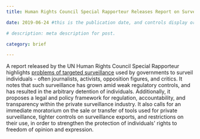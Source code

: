 ```yaml
---
title: Human Rights Council Special Rapporteur Releases Report on Surveillance and Human Rights

date: 2019-06-24 #this is the publication date, and controls display order.

# description: meta description for post.

category: brief

---
```


A report released by the UN Human Rights Council Special Rapporteur highlights [problems of targeted surveillance][link] used by governments to surveil individuals - often journalists, activists, opposition figures, and critics. It notes that such surveillance has grown amid weak regulatory controls, and has resulted in the arbitrary detention of individuals. Additionally, it proposes a legal and policy framework for regulation, accountability, and transparency within the private surveillance industry. It also calls for an immediate moratorium on the sale or transfer of tools used for private surveillance, tighter controls on surveillance exports, and restrictions on their use, in order to strengthen the protection of individuals' rights to freedom of opinion and expression.

[link]: https://www.amazon.com/Speech-Police-Global-Struggle-Internet/dp/0999745484?sa-no-redirect=1&pldnSite=1
